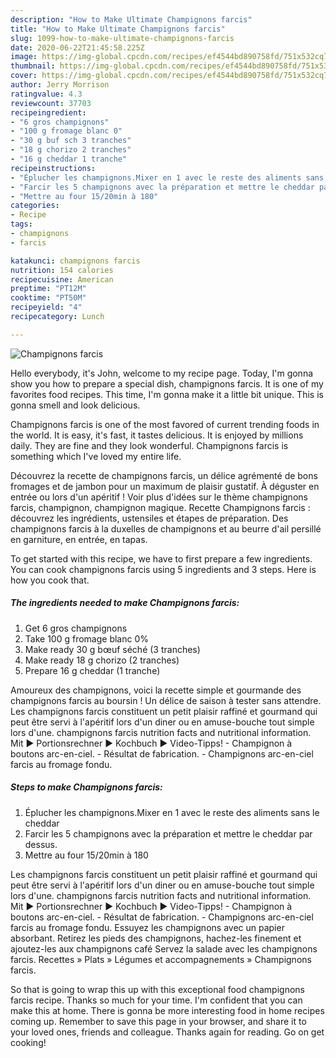 ```yaml
---
description: "How to Make Ultimate Champignons farcis"
title: "How to Make Ultimate Champignons farcis"
slug: 1099-how-to-make-ultimate-champignons-farcis
date: 2020-06-22T21:45:58.225Z
image: https://img-global.cpcdn.com/recipes/ef4544bd890758fd/751x532cq70/champignons-farcis-photo-principale-de-la-recette.jpg
thumbnail: https://img-global.cpcdn.com/recipes/ef4544bd890758fd/751x532cq70/champignons-farcis-photo-principale-de-la-recette.jpg
cover: https://img-global.cpcdn.com/recipes/ef4544bd890758fd/751x532cq70/champignons-farcis-photo-principale-de-la-recette.jpg
author: Jerry Morrison
ratingvalue: 4.3
reviewcount: 37703
recipeingredient:
- "6 gros champignons"
- "100 g fromage blanc 0"
- "30 g buf sch 3 tranches"
- "18 g chorizo 2 tranches"
- "16 g cheddar 1 tranche"
recipeinstructions:
- "Éplucher les champignons.Mixer en 1 avec le reste des aliments sans le cheddar"
- "Farcir les 5 champignons avec la préparation et mettre le cheddar par dessus."
- "Mettre au four 15/20min à 180"
categories:
- Recipe
tags:
- champignons
- farcis

katakunci: champignons farcis 
nutrition: 154 calories
recipecuisine: American
preptime: "PT12M"
cooktime: "PT50M"
recipeyield: "4"
recipecategory: Lunch

---
```



![Champignons farcis](https://img-global.cpcdn.com/recipes/ef4544bd890758fd/751x532cq70/champignons-farcis-photo-principale-de-la-recette.jpg)

Hello everybody, it's John, welcome to my recipe page. Today, I'm gonna show you how to prepare a special dish, champignons farcis. It is one of my favorites food recipes. This time, I'm gonna make it a little bit unique. This is gonna smell and look delicious.

Champignons farcis is one of the most favored of current trending foods in the world. It is easy, it's fast, it tastes delicious. It is enjoyed by millions daily. They are fine and they look wonderful. Champignons farcis is something which I've loved my entire life.

Découvrez la recette de champignons farcis, un délice agrémenté de bons fromages et de jambon pour un maximum de plaisir gustatif. À déguster en entrée ou lors d&#39;un apéritif ! Voir plus d&#39;idées sur le thème champignons farcis, champignon, champignon magique. Recette Champignons farcis : découvrez les ingrédients, ustensiles et étapes de préparation. Des champignons farcis à la duxelles de champignons et au beurre d&#39;ail persillé en garniture, en entrée, en tapas.


To get started with this recipe, we have to first prepare a few ingredients. You can cook champignons farcis using 5 ingredients and 3 steps. Here is how you cook that.

<!--inarticleads1-->

##### The ingredients needed to make Champignons farcis:

1. Get 6 gros champignons
1. Take 100 g fromage blanc 0%
1. Make ready 30 g bœuf séché (3 tranches)
1. Make ready 18 g chorizo (2 tranches)
1. Prepare 16 g cheddar (1 tranche)


Amoureux des champignons, voici la recette simple et gourmande des champignons farcis au boursin ! Un délice de saison à tester sans attendre. Les champignons farcis constituent un petit plaisir raffiné et gourmand qui peut être servi à l&#39;apéritif lors d&#39;un diner ou en amuse-bouche tout simple lors d&#39;une. champignons farcis nutrition facts and nutritional information. Mit ► Portionsrechner ► Kochbuch ► Video-Tipps! - Champignon à boutons arc-en-ciel. - Résultat de fabrication. - Champignons arc-en-ciel farcis au fromage fondu. 

<!--inarticleads2-->

##### Steps to make Champignons farcis:

1. Éplucher les champignons.Mixer en 1 avec le reste des aliments sans le cheddar
1. Farcir les 5 champignons avec la préparation et mettre le cheddar par dessus.
1. Mettre au four 15/20min à 180


Les champignons farcis constituent un petit plaisir raffiné et gourmand qui peut être servi à l&#39;apéritif lors d&#39;un diner ou en amuse-bouche tout simple lors d&#39;une. champignons farcis nutrition facts and nutritional information. Mit ► Portionsrechner ► Kochbuch ► Video-Tipps! - Champignon à boutons arc-en-ciel. - Résultat de fabrication. - Champignons arc-en-ciel farcis au fromage fondu. Essuyez les champignons avec un papier absorbant. Retirez les pieds des champignons, hachez-les finement et ajoutez-les aux champignons café Servez la salade avec les champignons farcis. Recettes » Plats » Légumes et accompagnements » Champignons farcis. 

So that is going to wrap this up with this exceptional food champignons farcis recipe. Thanks so much for your time. I'm confident that you can make this at home. There is gonna be more interesting food in home recipes coming up. Remember to save this page in your browser, and share it to your loved ones, friends and colleague. Thanks again for reading. Go on get cooking!
